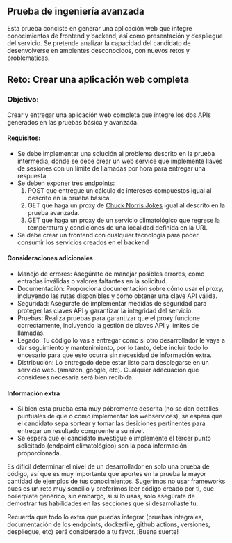 ## Prueba de ingeniería avanzada
Esta prueba conciste en generar una aplicación web que integre conocimientos de frontend y backend, así como presentación y despliegue del servicio. Se pretende analizar la capacidad del candidato de desenvolverse en ambientes desconocidos, con nuevos retos y problemáticas.

## Reto: Crear una aplicación web completa

### Objetivo:
Crear y entregar una aplicación web completa que integre los dos APIs generados en las pruebas básica y avanzada.

#### Requisitos:
- Se debe implementar una solución al problema descrito en la prueba intermedia, donde se debe crear un web service que implemente llaves de sesiones con un límite de llamadas por hora para entregar una respuesta.
- Se deben exponer tres endpoints:
  1) POST que entregue un cálculo de intereses compuestos igual al descrito en la prueba básica.
  2) GET que haga un proxy de [Chuck Norris Jokes](https://api.chucknorris.io/) igual al descrito en la prueba avanzada.
  3) GET que haga un proxy de un servicio climatológico que regrese la temperatura y condiciones de una localidad definida en la URL
- Se debe crear un frontend con cualquier tecnología para poder consumir los servicios creados en el backend

#### Consideraciones adicionales
- Manejo de errores: Asegúrate de manejar posibles errores, como entradas inválidas o valores faltantes en la solicitud.
- Documentación: Proporciona documentación sobre cómo usar el proxy, incluyendo las rutas disponibles y cómo obtener una clave API válida.
- Seguridad: Asegúrate de implementar medidas de seguridad para proteger las claves API y garantizar la integridad del servicio.
- Pruebas: Realiza pruebas para garantizar que el proxy funcione correctamente, incluyendo la gestión de claves API y límites de llamadas.
- Legado: Tu código lo vas a entregar como si otro desarrollador le vaya a dar seguimiento y mantenimiento, por lo tanto, debe incluir todo lo encesario para que esto ocurra sin necesidad de información extra.
- Distribución: Lo entregado debe estar listo para desplegarse en un servicio web. (amazon, google, etc). Cualquier adecuación que consideres necesaria será bien recibida.

#### Información extra
- Si bien esta prueba esta muy póbremente descrita (no se dan detalles puntuales de que o como implementar los webservices), se espera que el candidato sepa sortear y tomar las desiciones pertinentes para entregar un resultado congruente a su nivel.
- Se espera que el candidato investigue e implemente el tercer punto solicitado (endpoint climatológico) son la poca información proporcionada.

Es dificil determinar el nivel de un desarrollador en solo una prueba de código, así que es muy importante que aportes en la prueba la mayor cantidad de ejemplos de tus conocimientos. Sugerimos no usar frameworks pues es un reto muy sencillo y preferimos leer código creado por ti, que boilerplate genérico, sin embargo, si sí lo usas, solo asegúrate de demostrar tus habilidades en las secciones que si desarrollaste tu.

Recuerda que todo lo extra que puedas integrar (pruebas integrales, documentación de los endpoints, dockerfile, github actions, versiones, despliegue, etc) será considerado a tu favor. ¡Buena suerte!
